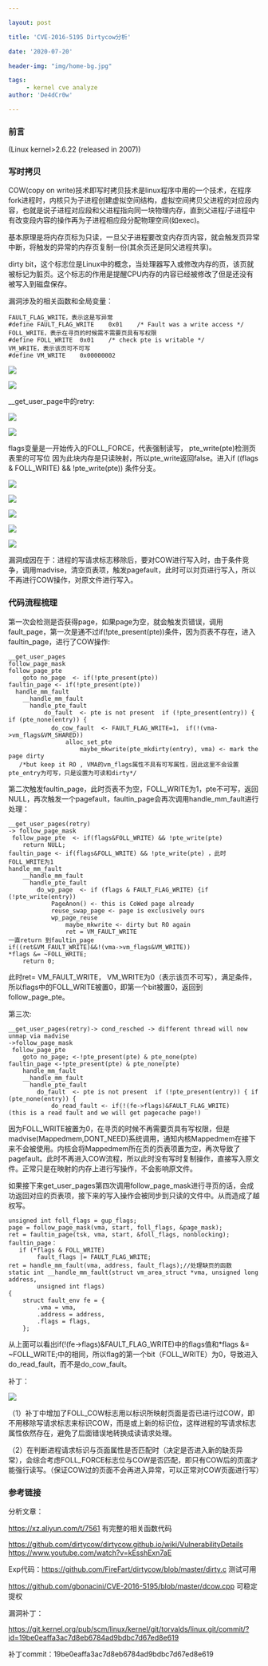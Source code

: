 ```yaml
---

layout: post

title: 'CVE-2016-5195 Dirtycow分析'

date: '2020-07-20'

header-img: "img/home-bg.jpg"

tags:
     - kernel cve analyze  
author: 'De4dCr0w'

---
```


<!-- more -->

### 前言

(Linux kernel>2.6.22 (released in 2007))

### 写时拷贝

COW(copy on write)技术即写时拷贝技术是linux程序中用的一个技术，在程序fork进程时，内核只为子进程创建虚拟空间结构，虚拟空间拷贝父进程的对应段内容，也就是说子进程对应段和父进程指向同一块物理内存，直到父进程/子进程中有改变段内容的操作再为子进程相应段分配物理空间(如exec)。

基本原理是将内存页标为只读，一旦父子进程要改变内存页内容，就会触发页异常中断，将触发的异常的内存页复制一份(其余页还是同父进程共享)。

dirty bit，这个标志位是Linux中的概念，当处理器写入或修改内存的页，该页就被标记为脏页。这个标志的作用是提醒CPU内存的内容已经被修改了但是还没有被写入到磁盘保存。

漏洞涉及的相关函数和全局变量：

```
FAULT_FLAG_WRITE，表示这是写异常
#define FAULT_FLAG_WRITE	0x01	/* Fault was a write access */
FOLL_WRITE，表示在寻页的时候需不需要页具有写权限
#define FOLL_WRITE	0x01	/* check pte is writable */
VM_WRITE，表示该页可不可写
#define VM_WRITE	0x00000002
```

![](../image/CVE-2016-5195-Dirtycow/1.png)

![](../image/CVE-2016-5195-Dirtycow/2.png)

__get_user_page中的retry:
 
![](../image/CVE-2016-5195-Dirtycow/3.png) 

![](../image/CVE-2016-5195-Dirtycow/4.png)
 
flags变量是一开始传入的FOLL_FORCE，代表强制读写， pte_write(pte)检测页表里的可写位
因为此块内存是只读映射，所以pte_write返回false。进入if ((flags & FOLL_WRITE) && !pte_write(pte))  条件分支。
 
![](../image/CVE-2016-5195-Dirtycow/5.png) 

![](../image/CVE-2016-5195-Dirtycow/6.png)
 
![](../image/CVE-2016-5195-Dirtycow/7.png)

![](../image/CVE-2016-5195-Dirtycow/8.png)

![](../image/CVE-2016-5195-Dirtycow/9.png)
 
 
漏洞成因在于：进程的写请求标志移除后，要对COW进行写入时，由于条件竞争，调用madvise，清空页表项，触发pagefault，此时可以対页进行写入，所以不再进行COW操作，对原文件进行写入。

### 代码流程梳理

第一次会检测是否获得page，如果page为空，就会触发页错误，调用fault_page，第一次是通不过if(!pte_present(pte))条件，因为页表不存在，进入faultin_page，进行了COW操作:

```
__get_user_pages
follow_page_mask
follow_page_pte 
	goto no_page  <- if(!pte_present(pte))
faultin_page <- if(!pte_present(pte))
  handle_mm_fault
    __handle_mm_fault
      handle_pte_fault 
          do_fault  <- pte is not present  if (!pte_present(entry)) { if (pte_none(entry)) {
      		do_cow_fault  <- FAULT_FLAG_WRITE=1， if(!(vma->vm_flags&VM_SHARED))
        		alloc_set_pte
          			maybe_mkwrite(pte_mkdirty(entry), vma) <- mark the page dirty
   /*but keep it RO , VMA的vm_flags属性不具有可写属性，因此这里不会设置pte_entry为可写，只是设置为可读和dirty*/

```

第二次触发faultin_page，此时页表不为空，FOLL_WRITE为1，pte不可写，返回NULL，再次触发一个pagefault，faultin_page会再次调用handle_mm_fault进行处理：

```
__get_user_pages(retry)
-> follow_page_mask
 follow_page_pte  <- if(flags&FOLL_WRITE) && !pte_write(pte)
	return NULL;
faultin_page <- if(flags&FOLL_WRITE) && !pte_write(pte) ，此时FOLL_WRITE为1 
handle_mm_fault
    __handle_mm_fault
      handle_pte_fault
		do_wp_page  <- if (flags & FAULT_FLAG_WRITE) {if (!pte_write(entry))
			PageAnon() <- this is CoWed page already
        	reuse_swap_page <- page is exclusively ours
        	wp_page_reuse
          		maybe_mkwrite <- dirty but RO again
          		ret = VM_FAULT_WRITE
一直return 到faultin_page
if((ret&VM_FAULT_WRITE)&&!(vma->vm_flags&VM_WRITE))                                                                                       
*flags &= ~FOLL_WRITE;       
	return 0; 
```

此时ret= VM_FAULT_WRITE， VM_WRITE为0（表示该页不可写），满足条件，所以flags中的FOLL_WRITE被置0，即第一个bit被置0，返回到follow_page_pte。

第三次:

```
__get_user_pages(retry)-> cond_resched -> different thread will now unmap via madvise
->follow_page_mask
 follow_page_pte 
	goto no_page; <-!pte_present(pte) & pte_none(pte)
faultin_page <-!pte_present(pte) & pte_none(pte)
	handle_mm_fault
    __handle_mm_fault
      handle_pte_fault
		do_fault  <- pte is not present  if (!pte_present(entry)) { if (pte_none(entry)) {
			do_read_fault <- if(!(fe->flags)&FAULT_FLAG_WRITE)
(this is a read fault and we will get pagecache page!)
```
					
因为FOLL_WRITE被置为0，在寻页的时候不再需要页具有写权限，但是madvise(Mappedmem,DONT_NEED)系统调用，通知内核Mappedmem在接下来不会被使用。内核会将Mappedmem所在页的页表项置为空，再次导致了pagefault。此时不再进入COW流程，所以此时没有写时复制操作，直接写入原文件。正常只是在映射的内存上进行写操作，不会影响原文件。

如果接下来get_user_pages第四次调用follow_page_mask进行寻页的话，会成功返回对应的页表项，接下来的写入操作会被同步到只读的文件中。从而造成了越权写。

```
unsigned int foll_flags = gup_flags;
page = follow_page_mask(vma, start, foll_flags, &page_mask);
ret = faultin_page(tsk, vma, start, &foll_flags, nonblocking);
faultin_page：
   if (*flags & FOLL_WRITE)
        fault_flags |= FAULT_FLAG_WRITE;
ret = handle_mm_fault(vma, address, fault_flags);//处理缺页的函数
static int __handle_mm_fault(struct vm_area_struct *vma, unsigned long address,
        unsigned int flags)
{
    struct fault_env fe = {
        .vma = vma,
        .address = address,
        .flags = flags,
    };

```

从上面可以看出if(!(fe->flags)&FAULT_FLAG_WRITE)中的flags值和*flags &= ~FOLL_WRITE;中的相同，所以flag的第一个bit（FOLL_WRITE）为0，导致进入do_read_fault，而不是do_cow_fault。


补丁：
 
 ![](../image/CVE-2016-5195-Dirtycow/10.png)

（1）补丁中增加了FOLL_COW标志用以标识所映射页面是否已进行过COW，即不用移除写请求标志来标识COW，而是或上新的标识位，这样进程的写请求标志属性依然存在，避免了后面错误地转换成读请求处理。

（2）在判断进程请求标识与页面属性是否匹配时（决定是否进入新的缺页异常），会综合考虑FOLL_FORCE标志位与COW是否匹配，即只有COW后的页面才能强行读写。（保证COW过的页面不会再进入异常，可以正常对COW页面进行写）

### 参考链接

分析文章：

https://xz.aliyun.com/t/7561 有完整的相关函数代码

https://github.com/dirtycow/dirtycow.github.io/wiki/VulnerabilityDetails 
https://www.youtube.com/watch?v=kEsshExn7aE

Exp代码：https://github.com/FireFart/dirtycow/blob/master/dirty.c 测试可用

https://github.com/gbonacini/CVE-2016-5195/blob/master/dcow.cpp 可稳定提权

漏洞补丁：

https://git.kernel.org/pub/scm/linux/kernel/git/torvalds/linux.git/commit/?id=19be0eaffa3ac7d8eb6784ad9bdbc7d67ed8e619

补丁commit：19be0eaffa3ac7d8eb6784ad9bdbc7d67ed8e619

